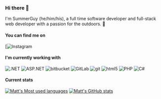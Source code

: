 ### Hi there 👋

I'm SummerGuy (he/him/his), a full time software developer and full-stack web developer with a passion for the outdoors. 🍃

#### You can find me on
[![Instagram](https://www.instagram.com/whois.elvin/)

#### I'm currently working with
![.NET](https://img.shields.io/badge/-.NET-512BD4?style=flat-square&logo=dotnet&logoColor=white)
![ASP.NET](https://img.shields.io/badge/-ASP.NET-511C74?style=flat-square&logo=dotnet&logoColor=white)
![bitbucket](https://img.shields.io/badge/-BitBucket-2684FF?style=flat-square&logo=bitbucket&logoColor=white)
![GitLab](https://img.shields.io/badge/GitLab-330F63?style=flat-square&logo=gitlab&logoColor=white)
![git](https://img.shields.io/badge/-Git-F05032?style=flat-square&logo=git&logoColor=white)
![html5](https://img.shields.io/badge/-HTML5-E34F26?style=flat-square&logo=html5&logoColor=white)
![PHP](https://img.shields.io/badge/PHP-777BB4?style=flat-square&logo=php&logoColor=white) 
![C#](https://img.shields.io/badge/C%23-239120?style=flat-square&logo=c-sharp&logoColor=white)

#### Current stats
[![Matt's Most used languages](https://github-readme-stats.vercel.app/api/top-langs/?username=mattu08&theme=blue-green)](https://github.com/anuraghazra/github-readme-stats)
[![Matt's GitHub stats](https://github-readme-stats.vercel.app/api?username=mattu08&theme=blue-green)](https://github.com/anuraghazra/github-readme-stats)
